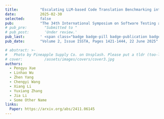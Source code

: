 ```yaml
---
title:          "Escalating LLM-based Code Translation Benchmarking into the Class-level Era"
date:           2025-02-30
selected:       false
pub:            "The 34th International Symposium on Software Testing and Analysis (ISSTA 2025)"
# pub_pre:        "Submitted to "
# pub_post:       'Under review.'
pub_last:       ' <span class="badge badge-pill badge-publication badge-success">Oral</span>'
pub_date:       "Volume 2, Issue ISSTA, Pages 1421-1444, 22 June 2025"

# abstract: >-
#   Photo by Pineapple Supply Co. on Unsplash. Please put a tldr (too-long-didnt-read, 1~2 sentences) of your publication here. It is not recommended to put the actual abstract here because it is usually too long to fit in. $\LaTeX$ is supported. $a=b+c$.
# cover:          /assets/images/covers/cover3.jpg
authors:
  - Pengyu Xue
  - Linhao Wu
  - Zhen Yang
  - Chengyi Wang
  - Xiang Li
  - Yuxiang Zhang
  - Jia Li
  - Some Other Name
links:
  Paper: https://arxiv.org/abs/2411.06145
---
```

